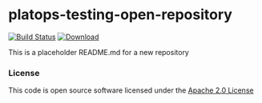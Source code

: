 # platops-testing-open-repository

[![Build Status](https://travis-ci.org/hmrc/platops-testing-open-repository.svg)](https://travis-ci.org/hmrc/platops-testing-open-repository) [ ![Download](https://api.bintray.com/packages/hmrc/releases/platops-testing-open-repository/images/download.svg) ](https://bintray.com/hmrc/releases/platops-testing-open-repository/_latestVersion)

This is a placeholder README.md for a new repository

### License

This code is open source software licensed under the [Apache 2.0 License]("http://www.apache.org/licenses/LICENSE-2.0.html")